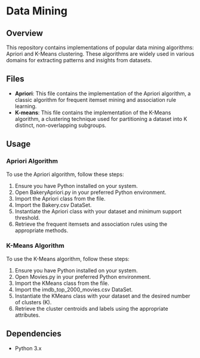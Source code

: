 # Data Mining

## Overview
This repository contains implementations of popular data mining algorithms: Apriori and K-Means clustering. These algorithms are widely used in various domains for extracting patterns and insights from datasets.

## Files
- **Apriori**: This file contains the implementation of the Apriori algorithm, a classic algorithm for frequent itemset mining and association rule learning.
- **K-means**: This file contains the implementation of the K-Means algorithm, a clustering technique used for partitioning a dataset into K distinct, non-overlapping subgroups.

## Usage
### Apriori Algorithm
To use the Apriori algorithm, follow these steps:
1. Ensure you have Python installed on your system.
2. Open BakeryApriori.py in your preferred Python environment.
3. Import the Apriori class from the file.
4. Import the Bakery.csv DataSet.
5. Instantiate the Apriori class with your dataset and minimum support threshold.
6. Retrieve the frequent itemsets and association rules using the appropriate methods.

### K-Means Algorithm
To use the K-Means algorithm, follow these steps:
1. Ensure you have Python installed on your system.
2. Open Movies.py in your preferred Python environment.
3. Import the KMeans class from the file.
4. Import the imdb_top_2000_movies.csv DataSet.
5. Instantiate the KMeans class with your dataset and the desired number of clusters (K).
6. Retrieve the cluster centroids and labels using the appropriate attributes.

## Dependencies
- Python 3.x

